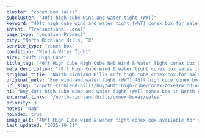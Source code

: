 ```yaml
---
cluster: "conex box sales"
subcluster: "40ft high cube wind and water tight (WWT)"
keyword: "40ft high cube wind and water tight (WWT) conex box for sale North Richland Hills, TX"
intent: "Transactional-Local"
page_type: "Location-Product"
city: "North Richland Hills, TX"
service_type: "conex box"
condition: "Wind & Water Tight"
size: "40ft High Cube"
title_tag: "40ft High Cube High Cube Nw0 Wind & Water Tight conex box Sales in North Richland Hills | LC Container"
meta_description: "40ft High Cube wind & water tight conex box sales in North Richland Hills. High cube containers with extra height. Fast delivery, competitive pricing. Serving conex boxes area. Quote ID: 408. Call (214) 524-4168 for your free quote today."
original_title: "North Richland Hills 40ft high cube conex box for sale | LC"
original_meta: "Buy wind and water tight (WWT) 40ft high cube conex box sale with local delivery in North Richland Hills, TX. LC Container — local Since 2003. Request a fast quote today."
url_slug: "/north-richland-hills/buy/40ft-high-cube/conex-boxes/wind-and-water-tight-wwt"
h1: "Buy 40ft high cube wind and water tight (WWT) conex box in North Richland Hills"
internal_links: "/north-richland-hills/conex-boxes/sales"
priority: 3
notes: "NaN"
noindex: true
image_alt: "40ft High Cube wind & water tight conex box available for delivery in North Richland Hills"
last_updated: "2025-10-21"
---
```


<!-- TODO: Add unique city/inventory copy, images, and internal links here. -->
